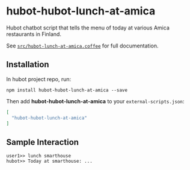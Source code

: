 # hubot-hubot-lunch-at-amica

Hubot chatbot script that tells the menu of today at various Amica restaurants in Finland.

See [`src/hubot-lunch-at-amica.coffee`](src/hubot-lunch-at-amica.coffee) for full documentation.

## Installation

In hubot project repo, run:

`npm install hubot-hubot-lunch-at-amica --save`

Then add **hubot-hubot-lunch-at-amica** to your `external-scripts.json`:

```json
[
  "hubot-hubot-lunch-at-amica"
]
```

## Sample Interaction

```
user1>> lunch smarthouse
hubot>> Today at smarthouse: ...
```
